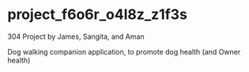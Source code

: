 # project_f6o6r_o4l8z_z1f3s

304 Project by James, Sangita, and Aman

Dog walking companion application, to promote dog health (and Owner health)
